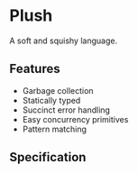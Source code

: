 # Plush

A soft and squishy language.

## Features

- Garbage collection
- Statically typed
- Succinct error handling
- Easy concurrency primitives
- Pattern matching

## Specification



